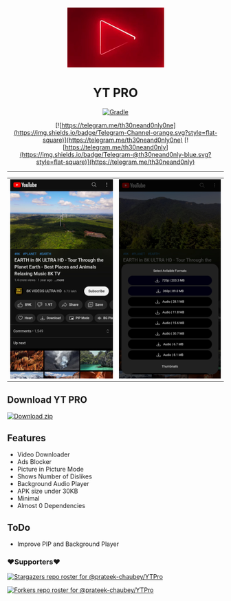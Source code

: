 <p align="center">
<img src='.github/img/ytp.gif'  >
</p>
<h1 align=center>YT PRO </h1>

<div align="center">

[![Gradle](https://github.com/prateek-chaubey/YTPro/actions/workflows/gradle.yml/badge.svg)](https://github.com/prateek-chaubey/YTPro/actions/workflows/gradle.yml)

[![https://telegram.me/th30neand0nly0ne](https://img.shields.io/badge/Telegram-Channel-orange.svg?style=flat-square)](https://telegram.me/th30neand0nly0ne)
[![https://telegram.me/th30neand0nly](https://img.shields.io/badge/Telegram-@th30neand0nly-blue.svg?style=flat-square)](https://telegram.me/th30neand0nly)

</div>

---


| | |
|:--:|:--:| 
|<img src='.github/img/ytpro3.png'  > | <img src='.github/img/ytpro2.png'  > |


## Download YT PRO

[![Download zip](https://custom-icon-badges.herokuapp.com/badge/-Download-ff0000?style=for-the-badge&logo=download&logoColor=white "Download Apk")](https://github.com/prateek-chaubey/YTPro/releases/download/v2.3/YTPRO.apk)

## Features
 * Video Downloader
 * Ads Blocker
 * Picture in Picture Mode
 * Shows Number of Dislikes
 * Background Audio Player
 * APK size under 30KB
 * Minimal
 * Almost 0 Dependencies

## ToDo
 * Improve PIP and Background Player


### ❤️Supporters❤️
[![Stargazers repo roster for @prateek-chaubey/YTPro](https://reporoster.com/stars/dark/prateek-chaubey/YTPro)](https://github.com/prateek-chaubey/YTPro/stargazers)
     
[![Forkers repo roster for @prateek-chaubey/YTPro](https://reporoster.com/forks/dark/prateek-chaubey/YTPro)](https://github.com/prateek-chaubey/YTPro/network/members)
